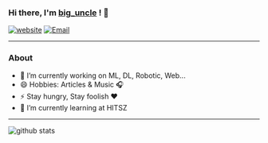 ### Hi there, I'm [big_uncle](https://imuncle.github.io) ! 👋

[![website](https://img.shields.io/badge/-%E5%A4%A7%E5%8F%94%E7%9A%84%E5%B0%8F%E7%AB%99-1ca0f1?style=flat-square&logo=blogger&logoColor=white&link=https://imuncle.github.io)](https://imuncle.github.io) [![Email](https://img.shields.io/badge/-big.uncle@foxmail.com-c14438?style=flat-square&logo=Gmail&logoColor=white&link=mailto:big.uncle@foxmail.com)](mailto:big.uncle@foxmail.com)

---------------------------------------------------------------------------------------------------------------------------------------------------------------------------------
### About

-  🔭 I’m currently working on ML, DL, Robotic, Web...
-  😄 Hobbies: Articles & Music :headphones:
-  ⚡ Stay hungry, Stay foolish :heart: 
-  🌱 I’m currently learning at HITSZ

---------------------------------------------------------------------------------------------------------------------------------------------------------------------------------
![github stats](https://github-readme-stats.vercel.app/api?username=imuncle&show_icons=true)
